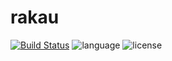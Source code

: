 rakau
=====

[![Build Status](https://img.shields.io/travis/bluescarni/rakau/master.svg?logo=travis&style=for-the-badge)](https://travis-ci.org/bluescarni/rakau)
![language](https://img.shields.io/badge/language-C%2B%2B17-red.svg?style=for-the-badge)
![license](https://img.shields.io/badge/license-MPL2-blue.svg?style=for-the-badge)
